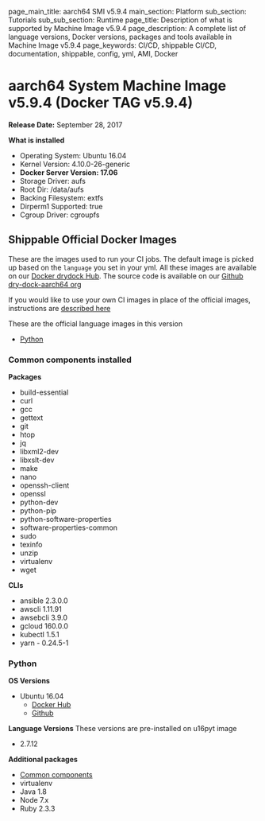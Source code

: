 page_main_title: aarch64 SMI v5.9.4
main_section: Platform
sub_section: Tutorials
sub_sub_section: Runtime
page_title: Description of what is supported by Machine Image v5.9.4
page_description: A complete list of language versions, Docker versions, packages and tools available in Machine Image v5.9.4
page_keywords: CI/CD, shippable CI/CD, documentation, shippable, config, yml, AMI, Docker

# aarch64 System Machine Image v5.9.4 (Docker TAG v5.9.4)

**Release Date:** September 28, 2017

**What is installed**

* Operating System: Ubuntu 16.04
* Kernel Version: 4.10.0-26-generic
* **Docker Server Version: 17.06**
* Storage Driver: aufs
* Root Dir: /data/aufs
* Backing Filesystem: extfs
* Dirperm1 Supported: true
* Cgroup Driver: cgroupfs

## Shippable Official Docker Images
These are the images used to run your CI jobs. The default image is picked up
based on the `language` you set in your yml. All these images are available on
our [Docker drydock Hub](https://hub.docker.com/u/drydockaarch64/). The source code is
available on our [Github dry-dock-aarch64 org](https://github.com/dry-dock-aarch64)

If you would like to use your own CI images in place of the official images,
instructions are [described here](/ci/custom-docker-image/)

These are the official language images in this version

* [Python](#pyt-592)

<a name="common-532"></a>
### Common components installed

**Packages**

* build-essential
* curl
* gcc
* gettext
* git
* htop
* jq
* libxml2-dev
* libxslt-dev
* make
* nano
* openssh-client
* openssl
* python-dev
* python-pip
* python-software-properties
* software-properties-common
* sudo
* texinfo
* unzip
* virtualenv
* wget

**CLIs**

* ansible 2.3.0.0
* awscli 1.11.91
* awsebcli 3.9.0
* gcloud 160.0.0
* kubectl 1.5.1
* yarn - 0.24.5-1

<a name="pyt-592"></a>
### Python
**OS Versions**

* Ubuntu 16.04
	* [Docker Hub](https://hub.docker.com/r/drydockaarch64/u16pyt/tags/)
	* [Github](https://github.com/dry-dock-aarch64/u16pyt)

**Language Versions**
These versions are pre-installed on u16pyt image

* 2.7.12

**Additional packages**

* [Common components](#common-532)
* virtualenv
* Java 1.8
* Node 7.x
* Ruby 2.3.3


